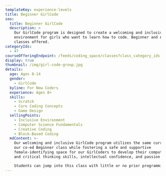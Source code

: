 ```yaml
---
templateKey: experience-levels
title: Beginner GirlCode
seo:
  title: Beginner GirlCode
  description: >
    Our GirlCode program is designed to create a welcoming and inclusive
    environment for girls who want to learn how to code. Beginner and Advanced
    classes offered.
categoryIds:
  - 47
courseOfferingEndpoint: /feeds/coding_space/classes?class_category_ids[]=47
display: true
thumbnail: /img/girl-code-group.jpg
details:
  age: Ages 8-14
  gender:
    - GirlCode
  byline: For New Coders
  experience: Ages 8+
  skills:
    - Scratch
    - Core Coding Concepts
    - Game Design
  sellingPoints:
    - Inclusive Environment
    - Computer Science Fundamentals
    - Creative Coding
    - Block-Based Coding
  mdContent: >-
    Our welcoming and inclusive GirlCode program utilizes the same curriculum as
    our co-ed Beginner class while fostering a safe and supportive
    female-identifying space for our GirlCoders to develop their computational
    and critical thinking skills, intellectual confidence, and passion for STEM.

    Students can jump into this class with little or no prior programming knowledge. As they progress through this course, they’ll learn essential programming constructs and develop a computational thought process that will prepare them for more advanced material. When they’re ready, students will transition into text-based programming through WoofJS, our JavaScript learning platform.
---
```

